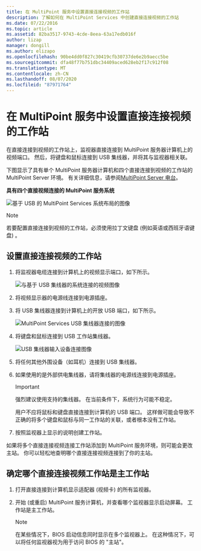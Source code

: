 ```yaml
---
title: 在 MultiPoint 服务中设置直接连接视频的工作站
description: 了解如何在 MultiPoint Services 中创建直接连接视频的工作站
ms.date: 07/22/2016
ms.topic: article
ms.assetid: 82ba3517-9743-4cde-8eea-63a17edb016f
author: lizap
manager: dongill
ms.author: elizapo
ms.openlocfilehash: 90be4dd0f827c30419cfb30737de6e2b9aecc5be
ms.sourcegitcommit: dfa48f77b751dbc34409aced628eb2f17c912f08
ms.translationtype: MT
ms.contentlocale: zh-CN
ms.lasthandoff: 08/07/2020
ms.locfileid: "87971764"
---
```

# <a name="set-up-a-direct-video-connected-station-in-multipoint-services"></a>在 MultiPoint 服务中设置直接连接视频的工作站
在直接连接到视频的工作站上，监视器直接连接到 MultiPoint 服务器计算机上的视频端口。 然后，将键盘和鼠标连接到 USB 集线器，并将其与监视器相关联。

下图显示了具有单个 MultiPoint 服务器计算机和四个直接连接到视频的工作站的 MultiPoint Server 环境。 有关详细信息，请参阅[MultiPoint Server 电台](MultiPoint-services-Stations.md)。

**具有四个直接视频连接的 MultiPoint 服务系统**

![基于 USB 的 MultiPoint Services 系统布局的图像](./media/WMSMultiPointServerUSBSystemLayout.gif)

> [!NOTE]
> 若要配置直接连接到视频的工作站，必须使用拉丁文键盘 (例如英语或西班牙语键盘) 。

## <a name="to-set-up-a-direct-video-connected-station"></a>设置直接连接视频的工作站

1.  将监视器电缆连接到计算机上的视频显示端口，如下所示。

    ![与基于 USB 集线器的系统连接的视频图像](./media/WMSVideoConnection.gif)

2.  将视频显示器的电源线连接到电源插座。

3.  将 USB 集线器连接到计算机上的开放 USB 端口，如下所示。

    ![MultiPoint Services USB 集线器连接的图像](./media/WMSUSBHubConnection.gif)

4.  将键盘和鼠标连接到 USB 工作站集线器。

    ![USB 集线器输入设备连接图像](./media/WMSUSBDeviceConnection.gif)

5.  将任何其他外围设备（如耳机）连接到 USB 集线器。

6.  如果使用的是外部供电集线器，请将集线器的电源线连接到电源插座。

    > [!IMPORTANT]
    > 强烈建议使用支持的集线器。 在当前条件下，系统行为可能不稳定。
    >
    > 用户不应将鼠标和键盘直接连接到计算机的 USB 端口。 这样做可能会导致不正确的将多个键盘和鼠标与同一工作站的关联，或者根本没有工作站。

7.  按照监视器上显示的说明创建工作站。

如果将多个直接连接视频连接工作站添加到 MultiPoint 服务环境，则可能会更改主站。 你可以轻松地查明哪个直接连接视频连接到了你的主站。

## <a name="to-find-out-which-direct-video-connected-station-is-the-primary-station"></a>确定哪个直接连接视频工作站是主工作站

1.  打开直接连接到计算机显示适配器 (视频卡) 的所有监视器。

2.  开始 (或重启) MultiPoint 服务计算机，并查看哪个监视器显示启动屏幕。 工作站是主工作站。

    > [!NOTE]
    > 在某些情况下，BIOS 启动信息同时显示在多个监视器上。 在这种情况下，可以将任何监视器视为用于访问 BIOS 的 "主站"。